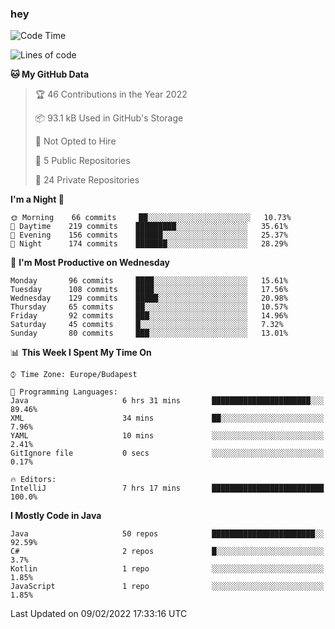 ### hey

<!--START_SECTION:waka-->
![Code Time](http://img.shields.io/badge/Code%20Time-525%20hrs%2030%20mins-blue)

![Lines of code](https://img.shields.io/badge/From%20Hello%20World%20I%27ve%20Written-439%20Thousand%20lines%20of%20code-blue)

**🐱 My GitHub Data** 

> 🏆 46 Contributions in the Year 2022
 > 
> 📦 93.1 kB Used in GitHub's Storage 
 > 
> 🚫 Not Opted to Hire
 > 
> 📜 5 Public Repositories 
 > 
> 🔑 24 Private Repositories  
 > 
**I'm a Night 🦉** 

```text
🌞 Morning    66 commits     ██░░░░░░░░░░░░░░░░░░░░░░░   10.73% 
🌆 Daytime    219 commits    █████████░░░░░░░░░░░░░░░░   35.61% 
🌃 Evening    156 commits    ██████░░░░░░░░░░░░░░░░░░░   25.37% 
🌙 Night      174 commits    ███████░░░░░░░░░░░░░░░░░░   28.29%

```
📅 **I'm Most Productive on Wednesday** 

```text
Monday       96 commits     ████░░░░░░░░░░░░░░░░░░░░░   15.61% 
Tuesday      108 commits    ████░░░░░░░░░░░░░░░░░░░░░   17.56% 
Wednesday    129 commits    █████░░░░░░░░░░░░░░░░░░░░   20.98% 
Thursday     65 commits     ██░░░░░░░░░░░░░░░░░░░░░░░   10.57% 
Friday       92 commits     ███░░░░░░░░░░░░░░░░░░░░░░   14.96% 
Saturday     45 commits     █░░░░░░░░░░░░░░░░░░░░░░░░   7.32% 
Sunday       80 commits     ███░░░░░░░░░░░░░░░░░░░░░░   13.01%

```


📊 **This Week I Spent My Time On** 

```text
⌚︎ Time Zone: Europe/Budapest

💬 Programming Languages: 
Java                     6 hrs 31 mins       ██████████████████████░░░   89.46% 
XML                      34 mins             ██░░░░░░░░░░░░░░░░░░░░░░░   7.96% 
YAML                     10 mins             ░░░░░░░░░░░░░░░░░░░░░░░░░   2.41% 
GitIgnore file           0 secs              ░░░░░░░░░░░░░░░░░░░░░░░░░   0.17%

🔥 Editors: 
IntelliJ                 7 hrs 17 mins       █████████████████████████   100.0%

```

**I Mostly Code in Java** 

```text
Java                     50 repos            ███████████████████████░░   92.59% 
C#                       2 repos             █░░░░░░░░░░░░░░░░░░░░░░░░   3.7% 
Kotlin                   1 repo              ░░░░░░░░░░░░░░░░░░░░░░░░░   1.85% 
JavaScript               1 repo              ░░░░░░░░░░░░░░░░░░░░░░░░░   1.85%

```



 Last Updated on 09/02/2022 17:33:16 UTC
<!--END_SECTION:waka-->
